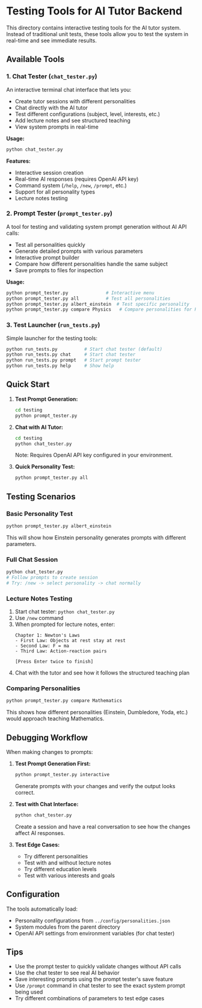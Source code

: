 # Testing Tools for AI Tutor Backend

This directory contains interactive testing tools for the AI tutor system. Instead of traditional unit tests, these tools allow you to test the system in real-time and see immediate results.

## Available Tools

### 1. Chat Tester (`chat_tester.py`)

An interactive terminal chat interface that lets you:
- Create tutor sessions with different personalities
- Chat directly with the AI tutor
- Test different configurations (subject, level, interests, etc.)
- Add lecture notes and see structured teaching
- View system prompts in real-time

**Usage:**
```bash
python chat_tester.py
```

**Features:**
- Interactive session creation
- Real-time AI responses (requires OpenAI API key)
- Command system (`/help`, `/new`, `/prompt`, etc.)
- Support for all personality types
- Lecture notes testing

### 2. Prompt Tester (`prompt_tester.py`)

A tool for testing and validating system prompt generation without AI API calls:
- Test all personalities quickly
- Generate detailed prompts with various parameters
- Interactive prompt builder
- Compare how different personalities handle the same subject
- Save prompts to files for inspection

**Usage:**
```bash
python prompt_tester.py              # Interactive menu
python prompt_tester.py all          # Test all personalities
python prompt_tester.py albert_einstein  # Test specific personality
python prompt_tester.py compare Physics   # Compare personalities for Physics
```

### 3. Test Launcher (`run_tests.py`)

Simple launcher for the testing tools:

```bash
python run_tests.py          # Start chat tester (default)
python run_tests.py chat     # Start chat tester
python run_tests.py prompt   # Start prompt tester
python run_tests.py help     # Show help
```

## Quick Start

1. **Test Prompt Generation:**
   ```bash
   cd testing
   python prompt_tester.py
   ```

2. **Chat with AI Tutor:**
   ```bash
   cd testing
   python chat_tester.py
   ```
   Note: Requires OpenAI API key configured in your environment.

3. **Quick Personality Test:**
   ```bash
   python prompt_tester.py all
   ```

## Testing Scenarios

### Basic Personality Test
```bash
python prompt_tester.py albert_einstein
```
This will show how Einstein personality generates prompts with different parameters.

### Full Chat Session
```bash
python chat_tester.py
# Follow prompts to create session
# Try: /new -> select personality -> chat normally
```

### Lecture Notes Testing
1. Start chat tester: `python chat_tester.py`
2. Use `/new` command
3. When prompted for lecture notes, enter:
   ```
   Chapter 1: Newton's Laws
   - First Law: Objects at rest stay at rest
   - Second Law: F = ma
   - Third Law: Action-reaction pairs
   
   [Press Enter twice to finish]
   ```
4. Chat with the tutor and see how it follows the structured teaching plan

### Comparing Personalities
```bash
python prompt_tester.py compare Mathematics
```
This shows how different personalities (Einstein, Dumbledore, Yoda, etc.) would approach teaching Mathematics.

## Debugging Workflow

When making changes to prompts:

1. **Test Prompt Generation First:**
   ```bash
   python prompt_tester.py interactive
   ```
   Generate prompts with your changes and verify the output looks correct.

2. **Test with Chat Interface:**
   ```bash
   python chat_tester.py
   ```
   Create a session and have a real conversation to see how the changes affect AI responses.

3. **Test Edge Cases:**
   - Try different personalities
   - Test with and without lecture notes
   - Try different education levels
   - Test with various interests and goals

## Configuration

The tools automatically load:
- Personality configurations from `../config/personalities.json`
- System modules from the parent directory
- OpenAI API settings from environment variables (for chat tester)

## Tips

- Use the prompt tester to quickly validate changes without API calls
- Use the chat tester to see real AI behavior
- Save interesting prompts using the prompt tester's save feature
- Use `/prompt` command in chat tester to see the exact system prompt being used
- Try different combinations of parameters to test edge cases